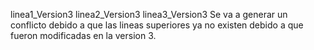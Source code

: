 linea1_Version3
linea2_Version3
linea3_Version3
Se va a generar un conflicto debido a que las lineas superiores ya no existen
debido a que fueron modificadas en la version 3.
